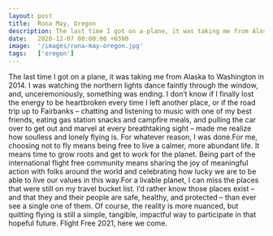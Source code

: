 ```yaml
---
layout: post
title:  Rona May, Oregon
description: The last time I got on a plane, it was taking me from Alaska to Washington in 2014. I was watching the northern lights dance faintly through the windo...
date:   2020-12-07 00:00:00 +0300
image:  '/images/rona-may-oregon.jpg'
tags:   ['oregon']
---
```

The last time I got on a plane, it was taking me from Alaska to Washington in 2014. I was watching the northern lights dance faintly through the window, and, unceremoniously, something was ending. I don’t know if I finally lost the energy to be heartbroken every time I left another place, or if the road trip up to Fairbanks – chatting and listening to music with one of my best friends, eating gas station snacks and campfire meals, and pulling the car over to get out and marvel at every breathtaking sight – made me realize how soulless and lonely flying is. For whatever reason, I was done.For me, choosing not to fly means being free to live a calmer, more abundant life. It means time to grow roots and get to work for the planet. Being part of the international flight free community means sharing the joy of meaningful action with folks around the world and celebrating how lucky we are to be able to live our values in this way.For a livable planet, I can miss the places that were still on my travel bucket list. I’d rather know those places exist – and that they and their people are safe, healthy, and protected – than ever see a single one of them. Of course, the reality is more nuanced, but quitting flying is still a simple, tangible, impactful way to participate in that hopeful future. Flight Free 2021, here we come.

